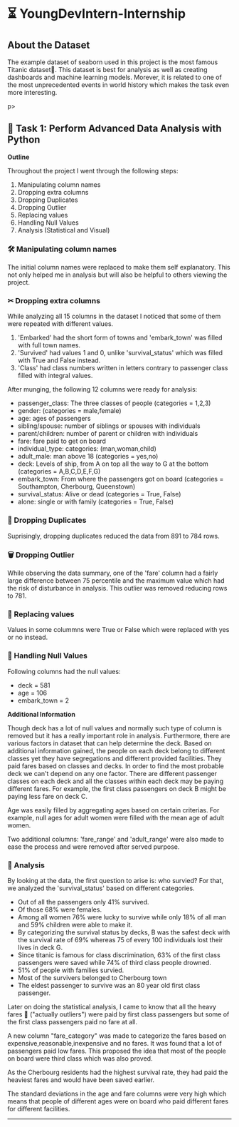 # ⏳ YoungDevIntern-Internship

## About the Dataset
<p>The example dataset of seaborn used in this project is the most famous Titanic dataset🚢. This dataset is best for analysis as well as creating dashboards and machine learning models. Morever, it is related to one of the most unprecedented events in world history which makes the task even more interesting.</p>p>

## 📝 Task 1: Perform Advanced Data Analysis with Python

<b>Outline</b>
<p>Throughout the project I went through the following steps:</p>
<ol>
     <li>Manipulating column names</li>
     <li>Dropping extra columns</li> 
     <li>Dropping Duplicates</li>  
     <li>Dropping Outlier</li> 
     <li>Replacing values</li> 
     <li>Handling Null Values</li>
     <li>Analysis (Statistical and Visual)</li>
     </ol>

### 🛠 Manipulating column names     
<p>The initial column names were replaced to make them self explanatory. This not only helped me in analysis but will also be helpful to others viewing the project.</p>

### ✂ Dropping extra columns
<p>While analyzing all 15 columns in the dataset I noticed that some of them were repeated with different values.</p>
<ol>
     <li>'Embarked' had the short form of towns and 'embark_town' was filled with full town names.</li>
     <li>'Survived' had values 1 and 0, unlike 'survival_status' which was filled with True and False instead.</li>
     <li>'Class' had class numbers written in letters contrary to passenger class filled with integral values.</li></ol>
    
<p>After munging, the following 12 columns were ready for analysis:</p>
<ul><li>passenger_class:  The three classes of people (categories = 1,2,3)</li>
     <li>gender: (categories = male,female)</li>
     <li>age: ages of passengers</li>
     <li>sibling/spouse: number of siblings or spouses with individuals</li>
     <li>parent/children: number of parent or children with individuals</li>
     <li>fare: fare paid to get on board</li>
     <li>individual_type: categories: (man,woman,child)</li>
     <li>adult_male: man above 18 (categories = yes,no)</li>
     <li>deck: Levels of ship, from A on top all the way to G at the bottom (categories = A,B,C,D,E,F,G)</li>
     <li>embark_town: From where the passengers got on board (categories = Southampton, Cherbourg, Queenstown)</li>
     <li>survival_status: Alive or dead (categories = True, False)</li>
     <li>alone: single or with family (categories = True, False)</li>
</ul>

### 🧨 Dropping Duplicates 
<p>Suprisingly, dropping duplicates reduced the data from 891 to 784 rows.</p>

### 🗑 Dropping Outlier
<p>While observing the data summary, one of the 'fare' column had a fairly large difference between 75 percentile and the maximum value which had the risk of disturbance in analysis. This outlier was removed reducing rows to 781.</p>
  
### 🔗 Replacing values 
<p>Values in some colummns were True or False which were replaced with yes or no instead.</p>

### 🔩 Handling Null Values
<p>Following columns had the null values:</p>
<ul>
     <li>deck = 581</li>
     <li>age = 106</li>
     <li>embark_town = 2</li>
</ul>
<b>Additional Information</b>
<p></p>
<p>Though deck has a lot of null values and normally such type of column is removed but it has a really important role in analysis. Furthermore, there are various factors in dataset that can help determine the deck.
Based on additional information gained, the people on each deck belong to different classes yet they have segregations and different provided facilities.    
They paid fares based on classes and decks. In order to find the most probable deck we can't depend on any one factor. There are different passenger classes on each deck and all the classes within each deck may be paying different fares. For example, the first class passengers on deck B might be paying less fare on deck C.</p>

<p>Age was easily filled by aggregating ages based on certain criterias. For example, null ages for adult women were filled with the mean age of adult women.</p>

<p>Two additional columns: 'fare_range' and 'adult_range' were also made to ease the process and were removed after served purpose.</p>

### 🧪 Analysis
<p>By looking at the data, the first question to arise is: who survied?
For that, we analyzed the 'survival_status' based on different categories.</p>
<ul>
     <li>Out of all the passengers only 41% survived.</li>
     <li>Of those 68% were females.</li>
     <li>Among all women 76% were lucky to survive while only 18% of all man and 59% children were able to make it.</li>
     <li>By categorizing the survival status by decks, B was the safest deck with the survival rate of 69% whereas 75 of every 100 individuals lost their 
      lives in deck G.</li>
     <li>Since titanic is famous for class discrimination, 63% of the first class passengers were saved while 74% of third class people drowned.</li>
     <li>51% of people with families survied.</li>
     <li>Most of the survivers belonged to Cherbourg town</li>
     <li>The eldest passenger to survive was an 80 year old first class passenger.</li>
</ul>
<p>Later on doing the statistical analysis, I came to know that
all the heavy fares 💸 ("actually outliers") were paid by first class passengers but some of the first class passengers paid no fare at all.</p>
<p>A new column "fare_category" was made to categorize the fares based on expensive,reasonable,inexpensive and no fares. It was found that a lot of passengers paid low fares. This proposed the idea that most of the people on board were third class which was also proved.</p>
<p>As the Cherbourg residents had the highest survival rate, they had paid the heaviest fares and would have been saved earlier.</p>
<p>The standard deviations in the age and fare columns were very high which means that people of different ages were on board who paid different fares for different facilities.</p>
<hr>







 
